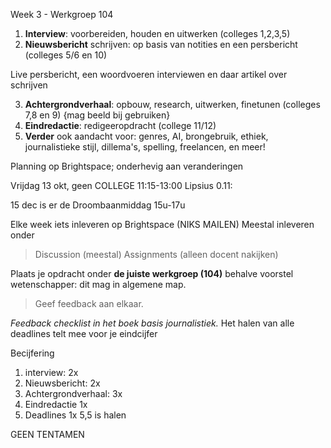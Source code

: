 Week 3 - Werkgroep 104


1. **Interview**:  voorbereiden, houden en uitwerken (colleges 1,2,3,5)
2. **Nieuwsbericht** schrijven: op basis van notities en een persbericht (colleges 5/6 en 10)

Live persbericht, een woordvoeren interviewen en daar artikel over schrijven

3. **Achtergrondverhaal**: opbouw, research, uitwerken, finetunen (colleges 7,8 en 9) {mag beeld bij gebruiken}
4. **Eindredactie**: redigeeropdracht (college 11/12)
5. **Verder** ook aandacht voor: genres, AI, brongebruik, ethiek, journalistieke stijl, dillema's, spelling, freelancen, en meer!

Planning op Brightspace; onderhevig aan veranderingen

Vrijdag 13 okt, geen COLLEGE 11:15-13:00 Lipsius 0.11:

15 dec is er de Droombaanmiddag 15u-17u

Elke week iets inleveren op Brightspace (NIKS MAILEN)
Meestal inleveren onder
> Discussion (meestal)
> Assignments (alleen docent nakijken)

Plaats je opdracht onder **de juiste werkgroep (104)** behalve voorstel wetenschapper: dit mag in algemene map.

>Geef feedback aan elkaar.

*Feedback checklist in het boek basis journalistiek.*
Het halen van alle deadlines telt mee voor je eindcijfer


Becijfering
1. interview: 2x
2. Nieuwsbericht: 2x
3. Achtergrondverhaal: 3x
4. Eindredactie 1x
5. Deadlines 1x
5,5 is halen

GEEN TENTAMEN







